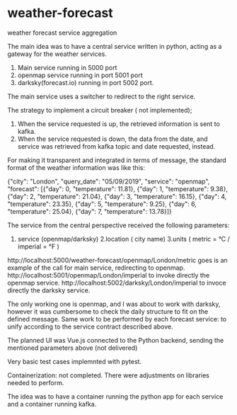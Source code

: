 # weather-forecast
weather forecast service aggregation

The main idea was to have a central service written in python, acting as a gateway for the weather services. 

1. Main service running in 5000 port
2. openmap service running in port 5001 port
3. darksky(forecast.io) running in port 5002 port.


The main service uses a switcher to redirect to the right service.

The strategy to  implement a circuit breaker ( not implemented);
1. When the service requested is up, the retrieved information is sent to kafka.
2. When the service requested is down, the data from the date, and service was retrieved from kafka topic and date requested, instead.

For making it transparent and integrated in terms of message, the standard format of the weather information was like this:

{"city": "London", "query_date": "05/09/2019", "service": "openmap", "forecast": [{"day": 0, "temperature": 11.81}, {"day": 1, "temperature": 9.38}, {"day": 2, "temperature": 21.04}, {"day": 3, "temperature": 16.15}, {"day": 4, "temperature": 23.35}, {"day": 5, "temperature": 9.25}, {"day": 6, "temperature": 25.04}, {"day": 7, "temperature": 13.78}]}

The service from the central perspective received the following parameters:

1. service (openmap/darksky)
2.location ( city name)
3.units ( metric = °C / imperial = °F )

http://localhost:5000/weather-forecast/openmap/London/metric goes is an example of the call for main service, redirecting to openmap.
http://localhost:5001/openmap/London/imperial  to invoke directly the openmap service.
http://localhost:5002/darksky/London/imperial  to invoce directly the darksky service.


The only working one is openmap, and I was about to work with darksky, however it was cumbersome to check the daily structure to fit on the defined message. Same work to be performed by each forecast service: to unify according to the service contract described above.

The planned UI was Vue.js connected to the Python backend, sending the mentioned parameters above (not delivered)

Very basic test cases implemnted with pytest.

Containerization:  not completed. There were adjustments on libraries needed to perform.

The idea was to have a container running the python app for each service and a container running kafka.



